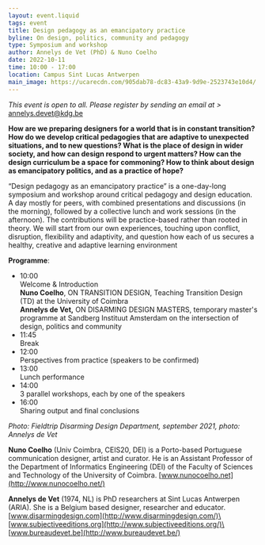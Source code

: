 ```yaml
---
layout: event.liquid
tags: event
title: Design pedagogy as an emancipatory practice
byline: On design, politics, community and pedagogy
type: Symposium and workshop
author: Annelys de Vet (PhD) & Nuno Coelho
date: 2022-10-11
time: 10:00 - 17:00
location: Campus Sint Lucas Antwerpen
main_image: https://ucarecdn.com/905dab78-dc83-43a9-9d9e-2523743e10d4/
---
```

*This event is open to all. Please register by sending an email at  >* annelys.devet@kdg.be 

**How are we preparing designers for a world that is in constant transition? How do we develop critical pedagogies that are adaptive to unexpected situations, and to new questions? What is the place of design in wider society, and how can design respond to urgent matters? How can the design curriculum be a space for commoning? How to think about design as emancipatory politics, and as a practice of hope?**

“Design pedagogy as an emancipatory practice” is a one-day-long symposium and workshop around critical pedagogy and design education. A day mostly for peers, with combined presentations and discussions (in the morning), followed by a collective lunch and work sessions (in the afternoon). The contributions will be practice-based rather than rooted in theory. We will start from our own experiences, touching upon conflict, disruption, flexibility and adaptivity, and question how each of us secures a healthy, creative and adaptive learning environment

**Programme**:

* 10:00\
  Welcome & Introduction\
  **Nuno Coelho**, ON TRANSITION DESIGN, Teaching Transition Design (TD) at the University of Coimbra\
  **Annelys de Vet,** ON DISARMING DESIGN MASTERS, temporary master's programme at Sandberg Instituut Amsterdam on the intersection of design, politics and community
* 11:45\
  Break
* 12:00\
  Perspectives from practice (speakers to be confirmed)
* 13:00\
  Lunch performance
* 14:00\
  3 parallel workshops, each by one of the speakers
* 16:00\
  Sharing output and final conclusions

*Photo: Fieldtrip Disarming Design Department, september 2021, photo: Annelys de Vet*

**Nuno Coelho** (Univ Coimbra, CEIS20, DEI) is a Porto-based Portuguese communication designer, artist and curator. He is an Assistant Professor of the Department of Informatics Engineering (DEI) of the Faculty of Sciences and Technology of the University of Coimbra.  [www.nunocoelho.net](http://www.nunocoelho.net/)

**Annelys de Vet** (1974, NL) is PhD researchers at Sint Lucas Antwerpen (ARIA). She is a Belgium based designer, researcher and educator. [www.disarmingdesign.com](http://www.disarmingdesign.com/)\
[www.subjectiveeditions.org](http://www.subjectiveeditions.org/)\
[www.bureaudevet.be](http://www.bureaudevet.be/)